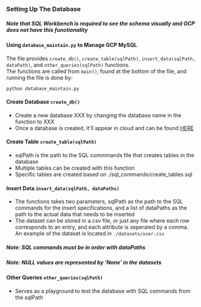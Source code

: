 ### Setting Up The Database

##### Note that SQL Workbench is required to see the schema visually and GCP does not have this functionality

#### Using `database_maintain.py` to Manage GCP MySQL
The file provides `create_db()`, `create_table(sqlPath)`, `insert_data(sqlPath, dataPath)`, and `other_queries(sqlPath)` functions. \
The functions are called from `main()`, found at the bottom of the file, and running the file is done by:
```
python database_maintain.py
```


#### Create Database `create_db()`
- Create a new database XXX by changing the database name in the function to XXX
- Once a database is created, it'll appear in cloud and can be found [HERE](https://console.cloud.google.com/sql/instances/me-in-loo/databases?project=dynamic-branch-308302)


#### Create Table `create_table(sqlPath)`
- sqlPath is the path to the SQL commmands file that creates tables in the database 
- Multiple tables can be created with this function
- Specific tables are created based on ./sql_commands/create_tables.sql


#### Insert Data `insert_data(sqlPath, dataPaths)`
- The functions takes two parameters, sqlPath as the path to the SQL commands for the insert specifications, and a list of dataPaths as the path to the actual data that needs to be inserted
- The dataset can be stored in a csv file, or just any file where each row corresponds to an entry, and each attribute is seperated by a comma. An example of the dataset is located in `./datasets/user.csv`
##### Note: SQL commands must be in order with dataPaths
##### Note: NULL values are represented by 'None' in the datasets


#### Other Queries `other_queries(sqlPath)`
- Serves as a playground to test the database with SQL commands from the sqlPath
